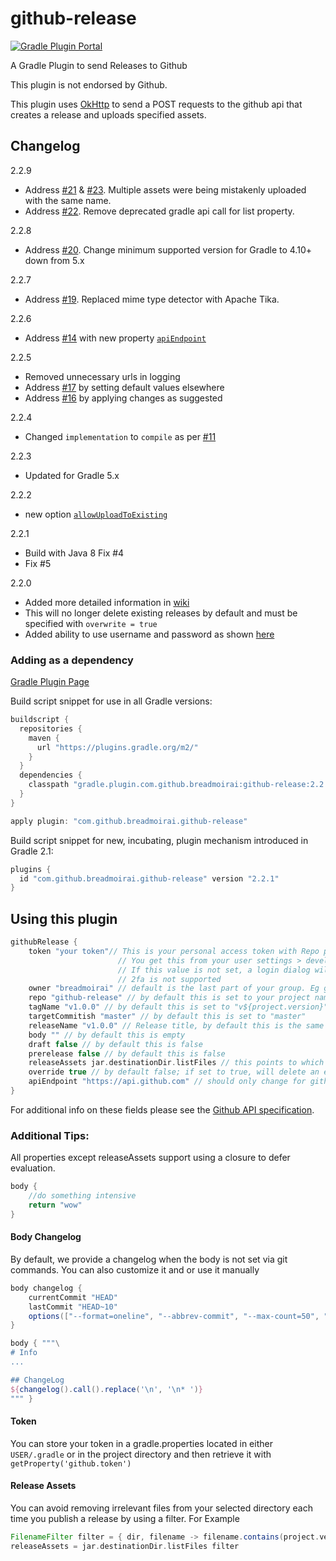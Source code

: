 # github-release
[![Gradle Plugin Portal](https://img.shields.io/badge/version-2.2.9-blue.svg)](https://plugins.gradle.org/plugin/com.github.breadmoirai.github-release/2.2.9)

[i23]: https://github.com/BreadMoirai/github-release-gradle-plugin/issues/23
[i22]: https://github.com/BreadMoirai/github-release-gradle-plugin/issues/22
[i21]: https://github.com/BreadMoirai/github-release-gradle-plugin/issues/21
[i20]: https://github.com/BreadMoirai/github-release-gradle-plugin/issues/20
[i19]: https://github.com/BreadMoirai/github-release-gradle-plugin/issues/19
[i17]: https://github.com/BreadMoirai/github-release-gradle-plugin/issues/17
[i16]: https://github.com/BreadMoirai/github-release-gradle-plugin/issues/16
[i14]: https://github.com/BreadMoirai/github-release-gradle-plugin/issues/14
[i11]: https://github.com/BreadMoirai/github-release-gradle-plugin/issues/11


A Gradle Plugin to send Releases to Github

This plugin is not endorsed by Github.

This plugin uses [OkHttp](http://square.github.io/okhttp/) to send a POST requests to the github api that creates a release and uploads specified assets.

## Changelog
2.2.9
- Address [#21][i21] & [#23][i23]. Multiple assets were being mistakenly uploaded with the same name.
- Address [#22][i22]. Remove deprecated gradle api call for list property.
 
2.2.8
- Address [#20][i20]. Change minimum supported version for Gradle to 4.10+ down from 5.x

2.2.7
- Address [#19][i19]. Replaced mime type detector with Apache Tika.

2.2.6
- Address [#14][i14] with new property [`apiEndpoint`](https://github.com/BreadMoirai/github-release-gradle-plugin/wiki#apiEndpoint)

2.2.5
- Removed unnecessary urls in logging
- Address [#17][i17] by setting default values elsewhere
- Address [#16][i16] by applying changes as suggested 

2.2.4
- Changed `implementation` to `compile` as per [#11][i11]

2.2.3
- Updated for Gradle 5.x

2.2.2
- new option [`allowUploadToExisting`](https://github.com/BreadMoirai/github-release-gradle-plugin/wiki#allowUploadToExisting)

2.2.1
- Build with Java 8 Fix #4
- Fix #5

2.2.0
- Added more detailed information in [wiki](https://github.com/BreadMoirai/github-release-gradle-plugin/wiki)
- This will no longer delete existing releases by default and must be specified with `overwrite = true`
- Added ability to use username and password as shown [here](https://github.com/BreadMoirai/github-release-gradle-plugin/wiki#authorization)

### Adding as a dependency

[Gradle Plugin Page](https://plugins.gradle.org/plugin/com.github.breadmoirai.github-release)

Build script snippet for use in all Gradle versions:
```gradle
buildscript {
  repositories {
    maven {
      url "https://plugins.gradle.org/m2/"
    }
  }
  dependencies {
    classpath "gradle.plugin.com.github.breadmoirai:github-release:2.2.1"
  }
}

apply plugin: "com.github.breadmoirai.github-release"
```

Build script snippet for new, incubating, plugin mechanism introduced in Gradle 2.1:
```groovy
plugins {
  id "com.github.breadmoirai.github-release" version "2.2.1"
}
```

## Using this plugin

```groovy
githubRelease {
    token "your token"// This is your personal access token with Repo permissions
                        // You get this from your user settings > developer settings
                        // If this value is not set, a login dialog will prompt you for your credentials.
                        // 2fa is not supported
    owner "breadmoirai" // default is the last part of your group. Eg group: "com.github.breadmoirai" => owner: "breadmoirai"
    repo "github-release" // by default this is set to your project name
    tagName "v1.0.0" // by default this is set to "v${project.version}"
    targetCommitish "master" // by default this is set to "master"
    releaseName "v1.0.0" // Release title, by default this is the same as the tagName
    body "" // by default this is empty
    draft false // by default this is false
    prerelease false // by default this is false
    releaseAssets jar.destinationDir.listFiles // this points to which files you want to upload as assets with your release
    override true // by default false; if set to true, will delete an existing release with the same tag and name
    apiEndpoint "https://api.github.com" // should only change for github enterprise users
}
```
For additional info on these fields please see the [Github API specification](https://developer.github.com/v3/repos/releases/#create-a-release).


### Additional Tips:

All properties except releaseAssets support using a closure to defer evaluation.
```groovy
body {
    //do something intensive
    return "wow"
}
```
#### Body Changelog
By default, we provide a changelog when the body is not set via git commands.
You can also customize it and or use it manually
```groovy
body changelog {
    currentCommit "HEAD"
    lastCommit "HEAD~10"
    options(["--format=oneline", "--abbrev-commit", "--max-count=50", "graph"])
}
```
```groovy
body { """\
# Info
...

## ChangeLog
${changelog().call().replace('\n', '\n* ')}
""" }
```


#### Token
You can store your token in a gradle.properties located in either `USER/.gradle` or in the project directory and then retrieve it with `getProperty('github.token')`

#### Release Assets
You can avoid removing irrelevant files from your selected directory each time you publish a release by using a filter. 
For Example 
```groovy
FilenameFilter filter = { dir, filename -> filename.contains(project.version) }
releaseAssets = jar.destinationDir.listFiles filter
```
